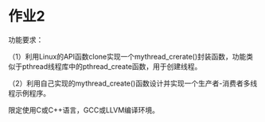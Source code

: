 # 作业2

功能要求：

​	（1）利用Linux的API函数clone实现一个mythread_crerate()封装函数，功能类似于pthread线程库中的pthread_create函数，用于创建线程。

​	 （2）利用自己实现的mythread_create()函数设计并实现一个生产者-消费者多线程示例程序。

限定使用C或C++语言，GCC或LLVM编译环境。